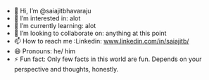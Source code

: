 - 👋 Hi, I’m @saiajitbhavaraju
- 👀 I’m interested in: alot
- 🌱 I’m currently learning: alot
- 💞️ I’m looking to collaborate on: anything at this point
- 📫 How to reach me :Linkedin: www.linkedin.com/in/saiajitb/
- 😄 Pronouns: he/ him
- ⚡ Fun fact: Only few facts in this world are fun. Depends on your perspective and thoughts, honestly.

<!---
saiajitbhavaraju/saiajitbhavaraju is a ✨ special ✨ repository because its `README.md` (this file) appears on your GitHub profile.
You can click the Preview link to take a look at your changes.
--->
